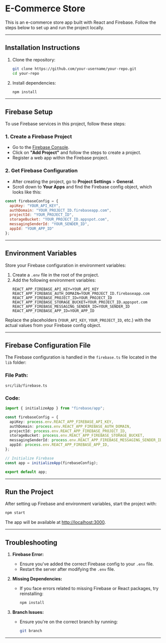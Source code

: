 # **E-Commerce Store**

This is an e-commerce store app built with React and Firebase. Follow the steps below to set up and run the project locally.

---

## **Installation Instructions**

1. Clone the repository:
   ```bash
   git clone https://github.com/your-username/your-repo.git
   cd your-repo
   ```

2. Install dependencies:
   ```bash
   npm install
   ```

---

## **Firebase Setup**

To use Firebase services in this project, follow these steps:

### **1. Create a Firebase Project**
- Go to the [Firebase Console](https://console.firebase.google.com/).
- Click on **"Add Project"** and follow the steps to create a project.
- Register a web app within the Firebase project.

### **2. Get Firebase Configuration**
- After creating the project, go to **Project Settings** > **General**.
- Scroll down to **Your Apps** and find the Firebase config object, which looks like this:

```javascript
const firebaseConfig = {
  apiKey: "YOUR_API_KEY",
  authDomain: "YOUR_PROJECT_ID.firebaseapp.com",
  projectId: "YOUR_PROJECT_ID",
  storageBucket: "YOUR_PROJECT_ID.appspot.com",
  messagingSenderId: "YOUR_SENDER_ID",
  appId: "YOUR_APP_ID"
};
```

---

## **Environment Variables**

Store your Firebase configuration in environment variables:

1. Create a `.env` file in the root of the project.
2. Add the following environment variables:
   ```
   REACT_APP_FIREBASE_API_KEY=YOUR_API_KEY
   REACT_APP_FIREBASE_AUTH_DOMAIN=YOUR_PROJECT_ID.firebaseapp.com
   REACT_APP_FIREBASE_PROJECT_ID=YOUR_PROJECT_ID
   REACT_APP_FIREBASE_STORAGE_BUCKET=YOUR_PROJECT_ID.appspot.com
   REACT_APP_FIREBASE_MESSAGING_SENDER_ID=YOUR_SENDER_ID
   REACT_APP_FIREBASE_APP_ID=YOUR_APP_ID
   ```

Replace the placeholders (`YOUR_API_KEY`, `YOUR_PROJECT_ID`, etc.) with the actual values from your Firebase config object.

---

## **Firebase Configuration File**

The Firebase configuration is handled in the `firebase.ts` file located in the `lib` folder:

### **File Path:**  
`src/lib/firebase.ts`

### **Code:**
```typescript
import { initializeApp } from "firebase/app";

const firebaseConfig = {
  apiKey: process.env.REACT_APP_FIREBASE_API_KEY,
  authDomain: process.env.REACT_APP_FIREBASE_AUTH_DOMAIN,
  projectId: process.env.REACT_APP_FIREBASE_PROJECT_ID,
  storageBucket: process.env.REACT_APP_FIREBASE_STORAGE_BUCKET,
  messagingSenderId: process.env.REACT_APP_FIREBASE_MESSAGING_SENDER_ID,
  appId: process.env.REACT_APP_FIREBASE_APP_ID,
};

// Initialize Firebase
const app = initializeApp(firebaseConfig);

export default app;
```

---

## **Run the Project**

After setting up Firebase and environment variables, start the project with:

```bash
npm start
```

The app will be available at [http://localhost:3000](http://localhost:3000).

---

## **Troubleshooting**

1. **Firebase Error:**  
   - Ensure you've added the correct Firebase config to your `.env` file.
   - Restart the server after modifying the `.env` file.

2. **Missing Dependencies:**  
   - If you face errors related to missing Firebase or React packages, try reinstalling:
     ```bash
     npm install
     ```

3. **Branch Issues:**  
   - Ensure you're on the correct branch by running:
     ```bash
     git branch
     ```

---
